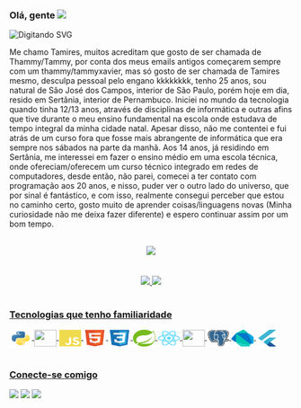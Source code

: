 ### Olá, gente  <img src="https://media.giphy.com/media/hvRJCLFzcasrR4ia7z/giphy.gif" width="28">

![ Digitando SVG ](https://readme-typing-svg.herokuapp.com?color=%FFFF85ff&size=18&duration=6000¢er=true&vCenter=true&width=600&lines=Seja+Bem-+Vindo(a)+%3C3)

Me chamo Tamires, muitos acreditam que gosto de ser chamada de Thammy/Tammy, por conta dos meus emails antigos começarem sempre com um thammy/tammyxavier, mas só gosto de ser chamada de Tamires mesmo, desculpa pessoal pelo engano kkkkkkkk, tenho 25 anos, sou natural de São José dos Campos, interior de São Paulo, porém hoje em dia, resido em Sertânia, interior de Pernambuco. Iniciei no mundo da tecnologia quando tinha 12/13 anos, através de disciplinas de informática e outras afins que tive durante o meu ensino fundamental na escola onde estudava de tempo integral da minha cidade natal. Apesar disso, não me contentei e fui atrás de um curso fora que fosse mais abrangente de informática que era sempre nos sábados na parte da manhã. Aos 14 anos, já residindo em Sertânia, me interessei em fazer o ensino médio em uma escola técnica, onde ofereciam/oferecem um curso técnico integrado em redes de computadores, desde então, não parei, comecei a ter contato com programação aos 20 anos, e nisso, puder ver o outro lado do universo, que por sinal é fantástico, e com isso, realmente consegui perceber que estou no caminho certo, gosto muito de aprender coisas/linguagens novas (Minha curiosidade não me deixa fazer diferente) e espero continuar assim por um bom tempo.

  <br>
<div align="center">
  <img width="398" src="https://media.tenor.com/1cbzhT0TKTMAAAAd/cat-asleep.gif">
</div>
  </br>

  <br>
<div align="center">
<a href="https://github.com/tamiresxavier">
  <img height="160em" src="https://github-readme-stats-eight-theta.vercel.app/api?username=tamiresxavier&show_icons=true&theme=dark&include_all_commits=true&count_private=true"/>
  <img height="160em" src="https://github-readme-stats-eight-theta.vercel.app/api/top-langs/?username=tamiresxavier&layout=compact&langs_count=8&theme=dark"/>
</div>
  </br>

  
### Tecnologias que tenho familiaridade
<div>
  <img align="center" height="30" width="40" src="https://raw.githubusercontent.com/devicons/devicon/master/icons/python/python-original.svg">
  <img align="center" height="30" width="40"src="https://icongr.am/devicon/java-original.svg?" />
  <img align="center" height="30" width="40" src="https://raw.githubusercontent.com/devicons/devicon/master/icons/javascript/javascript-plain.svg">
  <img align="center" height="30" width="40" src="https://raw.githubusercontent.com/devicons/devicon/master/icons/html5/html5-original.svg">
  <img align="center" height="30" width="40" src="https://raw.githubusercontent.com/devicons/devicon/master/icons/css3/css3-original.svg">
  <img align="center" height="30" width="40" src="https://raw.githubusercontent.com/devicons/devicon/master/icons/spring/spring-original.svg">
  <img align="center" height="30" width="40" src="https://raw.githubusercontent.com/devicons/devicon/master/icons/react/react-original.svg">
  <img align="center" height="30" width="40" src="https://icongr.am/devicon/mysql-original-wordmark.svg?size=128&color=currentColor">
  <img align="center" height="30" width="40" src="https://raw.githubusercontent.com/devicons/devicon/master/icons/postgresql/postgresql-original.svg">
  <img align="center" height="30" width="40" src="https://raw.githubusercontent.com/devicons/devicon/master/icons/dart/dart-original.svg">
  <img align="center" height="30" width="40" src="https://raw.githubusercontent.com/devicons/devicon/master/icons/flutter/flutter-original.svg">
</div>

  <br>
 
### Conecte-se comigo
<div>
  <a href = "mailto:tx977459@gmail.com"><img src="https://img.shields.io/badge/-Gmail-%23333?style=for-the-badge&logo=gmail&logoColor=white" target="_blank"></a>
  <a href="https://www.linkedin.com/in/tamiresx/" target="_blank"><img 
  src="https://img.shields.io/badge/-LinkedIn-%230077B5?style=for-the-badge&logo=linkedin&logoColor=white"target="_blank"></a> 
  <a href="https://www.instagram.com/tamiresx/"target="_blank"><img 
  src="https://img.shields.io/badge/-Instagram-%23E4405F?style=for-the-badge&logo=instagram&logoColor=white"target="_blank"></a>
</div>

